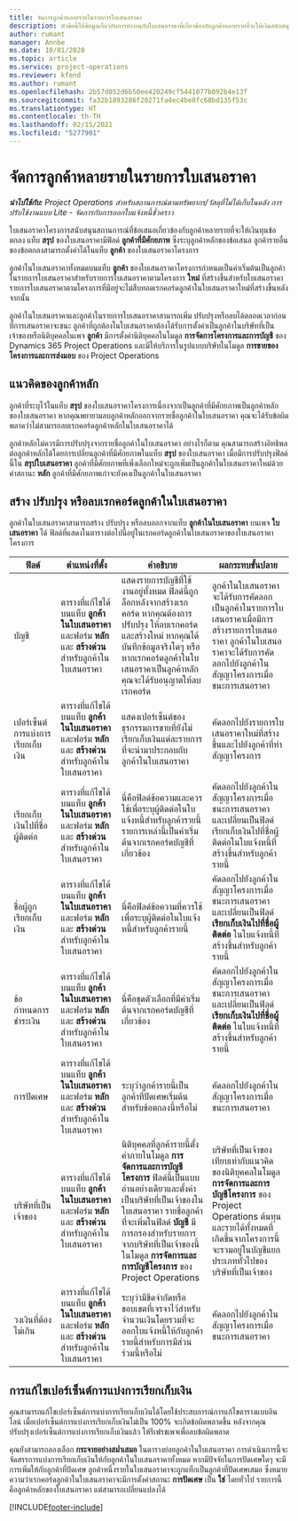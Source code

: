 ```yaml
---
title: จัดการลูกค้าหลายรายในรายการใบเสนอราคา
description: หัวข้อนี้ให้ข้อมูลเกี่ยวกับการทำงานกับใบเสนอราคาที่เกี่ยวข้องกับลูกค้าหลายรายที่จะให้เงินสนับสนุนโครงการ
author: rumant
manager: Annbe
ms.date: 10/01/2020
ms.topic: article
ms.service: project-operations
ms.reviewer: kfend
ms.author: rumant
ms.openlocfilehash: 2b57d052d6b50ee420249cf5441077b092b4e13f
ms.sourcegitcommit: fa32b1893286f20271fa4ec4be8fc68bd135f53c
ms.translationtype: HT
ms.contentlocale: th-TH
ms.lasthandoff: 02/15/2021
ms.locfileid: "5277901"
---
```

# <a name="manage-multiple-customers-on-a-project-quote"></a>จัดการลูกค้าหลายรายในรายการใบเสนอราคา

_**นำไปใช้กับ:** Project Operations สำหรับสถานการณ์ตามทรัพยากร/วัสดุที่ไม่ได้เก็บในคลัง การปรับใช้งานแบบ Lite - จัดการกับการออกใบแจ้งหนี้ชั่วคราว_

ใบเสนอราคาโครงการสนับสนุนสถานการณ์ที่ข้อเสนอเกี่ยวข้องกับลูกค้าหลายรายที่จะให้เงินทุนข้อตกลง แท็บ **สรุป** ของใบเสนอราคามีฟิลด์ **ลูกค้าที่มีศักยภาพ** ซึ่งระบุลูกค้าหลักของข้อเสนอ ลูกค้ารายอื่นของข้อตกลงสามารถตั้งค่าได้ในแท็บ **ลูกค้า** ของใบเสนอราคาโครงการ

ลูกค้าในใบเสนอราคาทั้งหมดบนแท็บ **ลูกค้า** ของใบเสนอราคาโครงการกำหนดเป็นค่าเริ่มต้นเป็นลูกค้าในรายการใบเสนอราคาสำหรับรายการใบเสนอราคาตามโครงการ **ใหม่** ที่สร้างขึ้นสำหรับใบเสนอราคา รายการใบเสนอราคาตามโครงการที่มีอยู่จะไม่สืบทอดเรกคอร์ดลูกค้าในใบเสนอราคาใหม่ที่สร้างขึ้นหลังจากนั้น

ลูกค้าในใบเสนอราคาและลูกค้าในรายการใบเสนอราคาสามารถเพิ่ม ปรับปรุงหรือลบได้ตลอดเวลาก่อนที่การเสนอราคาจะชนะ ลูกค้าที่ถูกต้องในใบเสนอราคาต้องได้รับการตั้งค่าเป็นลูกค้าในบริษัทที่เป็นเจ้าของหรือนิติบุคคลในเพจ **ลูกค้า** มีการตั้งค่านิติบุคคลในโมดูล **การจัดการโครงการและการบัญชี** ของ Dynamics 365 Project Operations และมีให้บริการในรูปแบบบริษัทในโมดูล **การขายของโครงการและการส่งมอบ** ของ Project Operations

## <a name="concept-of-a-primary-customer"></a>แนวคิดของลูกค้าหลัก

ลูกค้าที่ระบุไว้ในแท็บ **สรุป** ของใบเสนอราคาโครงการเนื่องจากเป็นลูกค้าที่มีศักยภาพเป็นลูกค้าหลักของใบเสนอราคา หากคุณพยายามลบลูกค้าหลักออกจากรายชื่อลูกค้าในใบเสนอราคา คุณจะได้รับข้อผิดพลาดว่าไม่สามารถลบเรกคอร์ดลูกค้าหลักในใบเสนอราคาได้

ลูกค้าหลักไม่ควรมีการปรับปรุงจากรายชื่อลูกค้าในใบเสนอราคา อย่างไรก็ตาม คุณสามารถสร้างอิทธิพลต่อลูกค้าหลักได้โดยการเปลี่ยนลูกค้าที่มีศักยภาพในแท็บ **สรุป** ของใบเสนอราคา เมื่อมีการปรับปรุงฟิลด์นี้ใน **สรุปใบเสนอราคา** ลูกค้าที่มีศักยภาพที่เพิ่งเลือกใหม่จะถูกเพิ่มเป็นลูกค้าในใบเสนอราคาใหม่ด้วยค่าสถานะ **หลัก** ลูกค้าที่มีศักยภาพเก่าจะยังคงเป็นลูกค้าในใบเสนอราคา

## <a name="create-update-or-delete-a-quote-customer-record"></a>สร้าง ปรับปรุง หรือลบเรกคอร์ดลูกค้าในใบเสนอราคา

ลูกค้าในใบเสนอราคาสามารถสร้าง ปรับปรุง หรือลบออกจากแท็บ **ลูกค้าในใบเสนอราคา** บนเพจ **ใบเสนอราคา** ได้ ฟิลด์ที่แสดงในตารางต่อไปนี้อยู่ในเรกคอร์ดลูกค้าในใบเสนอราคาของใบเสนอราคาโครงการ

| **ฟิลด์** | **ตำแหน่งที่ตั้ง** | **คำอธิบาย** | **ผลกระทบขั้นปลาย** |
| --- | --- | --- | --- |
| บัญชี | ตารางที่แก้ไขได้บนแท็บ **ลูกค้าในใบเสนอราคา** และฟอร์ม **หลัก** และ **สร้างด่วน** สำหรับลูกค้าในใบเสนอราคา | แสดงรายการบัญชีที่ใช้งานอยู่ทั้งหมด ฟิลด์นี้ถูกล็อกหลังจากสร้างเรกคอร์ด หากคุณต้องการปรับปรุง ให้ลบเรกคอร์ดและสร้างใหม่ หากคุณได้บันทึกข้อมูลจริงใดๆ หรือหากเรกคอร์ดลูกค้าในใบเสนอราคาเป็นลูกค้าหลัก คุณจะได้รับอนุญาตให้ลบเรกคอร์ด | ลูกค้าในใบเสนอราคาจะได้รับการคัดลอกเป็นลูกค้าในรายการใบเสนอราคาเมื่อมีการสร้างรายการใบเสนอราคา ลูกค้าในใบเสนอราคาจะได้รับการคัดลอกไปยังลูกค้าในสัญญาโครงการเมื่อชนะการเสนอราคา |
| เปอร์เซ็นต์การแบ่งการเรียกเก็บเงิน | ตารางที่แก้ไขได้บนแท็บ **ลูกค้าในใบเสนอราคา** และฟอร์ม **หลัก** และ **สร้างด่วน** สำหรับลูกค้าในใบเสนอราคา | แสดงเปอร์เซ็นต์ของธุรกรรมการขายที่ยังไม่เรียกเก็บเงินแต่ละรายการที่จะนำมาประกอบกับลูกค้าในใบเสนอราคา | คัดลอกไปยังรายการใบเสนอราคาใหม่ที่สร้างขึ้นและไปยังลูกค้าที่ทำสัญญาโครงการ |
| เรียกเก็บเงินไปที่ชื่อผู้ติดต่อ | ตารางที่แก้ไขได้บนแท็บ **ลูกค้าในใบเสนอราคา** และฟอร์ม **หลัก** และ **สร้างด่วน** สำหรับลูกค้าในใบเสนอราคา | นี่คือฟิลด์ข้อความและควรใช้เพื่อระบุผู้ติดต่อในใบแจ้งหนี้สำหรับลูกค้ารายนี้ รายการเหล่านี้เป็นค่าเริ่มต้นจากเรกคอร์ดบัญชีที่เกี่ยวข้อง | คัดลอกไปยังลูกค้าในสัญญาโครงการเมื่อชนะการเสนอราคา และเปลี่ยนเป็นฟิลด์เรียกเก็บเงินไปที่ชื่อผู้ติดต่อในใบแจ้งหนี้ที่สร้างขึ้นสำหรับลูกค้ารายนี้ |
| ชื่อผู้ถูกเรียกเก็บเงิน | ตารางที่แก้ไขได้บนแท็บ **ลูกค้าในใบเสนอราคา** และฟอร์ม **หลัก** และ **สร้างด่วน** สำหรับลูกค้าในใบเสนอราคา | นี่คือฟิลด์ข้อความที่ควรใช้เพื่อระบุผู้ติดต่อในใบแจ้งหนี้สำหรับลูกค้ารายนี้ | คัดลอกไปยังลูกค้าในสัญญาโครงการเมื่อชนะการเสนอราคา และเปลี่ยนเป็นฟิลด์ **เรียกเก็บเงินไปที่ชื่อผู้ติดต่อ** ในใบแจ้งหนี้ที่สร้างขึ้นสำหรับลูกค้ารายนี้ |
| ข้อกำหนดการชำระเงิน | ตารางที่แก้ไขได้บนแท็บ **ลูกค้าในใบเสนอราคา** และฟอร์ม **หลัก** และ **สร้างด่วน** สำหรับลูกค้าในใบเสนอราคา | นี่คือชุดตัวเลือกที่มีค่าเริ่มต้นจากเรกคอร์ดบัญชีที่เกี่ยวข้อง | คัดลอกไปยังลูกค้าในสัญญาโครงการเมื่อชนะการเสนอราคา และเปลี่ยนเป็นฟิลด์ **เรียกเก็บเงินไปที่ชื่อผู้ติดต่อ** ในใบแจ้งหนี้ที่สร้างขึ้นสำหรับลูกค้ารายนี้ |
| การปัดเศษ | ตารางที่แก้ไขได้บนแท็บ **ลูกค้าในใบเสนอราคา** และฟอร์ม **หลัก** และ **สร้างด่วน** สำหรับลูกค้าในใบเสนอราคา | ระบุว่าลูกค้ารายนี้เป็นลูกค้าที่ปัดเศษเริ่มต้นสำหรับข้อตกลงนี้หรือไม่ | คัดลอกไปยังลูกค้าในสัญญาโครงการเมื่อชนะการเสนอราคา |
| บริษัทที่เป็นเจ้าของ | ตารางที่แก้ไขได้บนแท็บ **ลูกค้าในใบเสนอราคา** และฟอร์ม **หลัก** และ **สร้างด่วน** สำหรับลูกค้าในใบเสนอราคา | นิติบุคคลที่ลูกค้ารายนี้ตั้งค่าภายในโมดูล **การจัดการและการบัญชีโครงการ** ฟิลด์นี้เป็นแบบอ่านอย่างเดียวและตั้งค่าเป็นบริษัทที่เป็นเจ้าของในใบเสนอราคา รายชื่อลูกค้าที่จะเพิ่มในฟิลด์ **บัญชี** มีการกรองสำหรับรายการจากบริษัทที่เป็นเจ้าของนี้ในโมดูล **การจัดการและการบัญชีโครงการ** ของ Project Operations | บริษัทที่เป็นเจ้าของเทียบเท่ากับแนวคิดของนิติบุคคลในโมดูล **การจัดการและการบัญชีโครงการ** ของ Project Operations ต้นทุนและรายได้ทั้งหมดที่เกิดขึ้นจากโครงการนี้จะรวมอยู่ในบัญชีแยกประเภททั่วไปของบริษัทที่เป็นเจ้าของ |
| วงเงินที่ต้องไม่เกิน | ตารางที่แก้ไขได้บนแท็บ **ลูกค้าในใบเสนอราคา** และฟอร์ม **หลัก** และ **สร้างด่วน** สำหรับลูกค้าในใบเสนอราคา | ระบุว่ามีขีดจำกัดหรือขอบเขตที่เจรจาไว้สำหรับจำนวนเงินโดยรวมที่จะออกใบแจ้งหนี้ให้กับลูกค้ารายนี้สำหรับการมีส่วนร่วมนี้หรือไม่ | คัดลอกไปยังลูกค้าในสัญญาโครงการเมื่อชนะการเสนอราคา |

## <a name="editing-billing-split-percentages"></a>การแก้ไขเปอร์เซ็นต์การแบ่งการเรียกเก็บเงิน

คุณสามารถแก้ไขเปอร์เซ็นต์การแบ่งการเรียกเก็บเงินได้โดยใช้ประสบการณ์การแก้ไขตารางแบบอินไลน์ เมื่อเปอร์เซ็นต์การแบ่งการเรียกเก็บเงินไม่เป็น 100% จะเกิดข้อผิดพลาดขึ้น หลังจากคุณปรับปรุงเปอร์เซ็นต์การแบ่งการเรียกเก็บเงินแล้ว ให้รีเฟรชเพจเพื่อลบข้อผิดพลาด

คุณยังสามารถลองเลือก **กระจายอย่างสม่ำเสมอ** ในตารางย่อยลูกค้าในใบเสนอราคา การดำเนินการนี้จะจัดสรรการแบ่งการเรียกเก็บเงินให้กับลูกค้าในใบเสนอราคาทั้งหมด หากมีปัจจัยในการปัดเศษใดๆ จะมีการเพิ่มให้กับลูกค้าที่ปัดเศษ ลูกค้าหนึ่งรายในใบเสนอราคาจะถูกแท็กเป็นลูกค้าที่ปัดเศษเสมอ ซึ่งหมายความว่าเรกคอร์ดลูกค้าในใบเสนอราคาจะมีการตั้งค่าสถานะ **การปัดเศษ** เป็น **ใช่** โดยทั่วไป รายการนี้คือลูกค้าหลักของใบเสนอราคา แต่สามารถเปลี่ยนแปลงได้


[!INCLUDE[footer-include](../includes/footer-banner.md)]